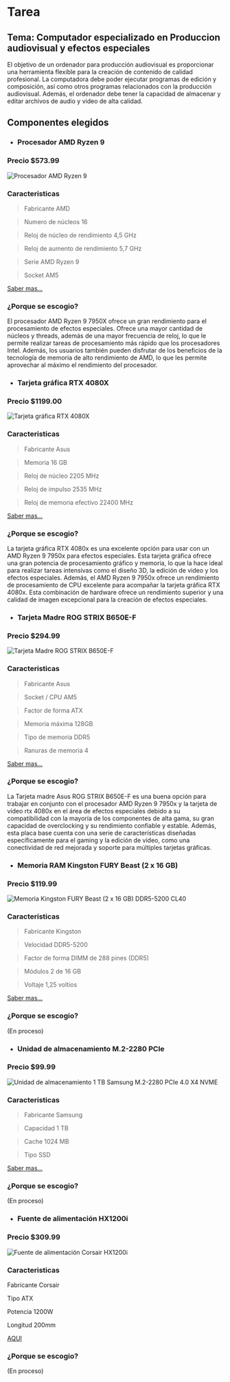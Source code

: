 # Tarea
## Tema: Computador especializado en Produccion audiovisual y efectos especiales

El objetivo de un ordenador para producción audiovisual es proporcionar una herramienta flexible para la creación de contenido de calidad profesional. La computadora debe poder ejecutar programas de edición y composición, así como otros programas relacionados con la producción audiovisual. Además, el ordenador debe tener la capacidad de almacenar y editar archivos de audio y video de alta calidad.

## Componentes elegidos

- ### Procesador AMD Ryzen 9
### Precio $573.99
![Procesador AMD Ryzen 9](https://cdna.pcpartpicker.com/static/forever/images/product/8de723005cfc1b85071c4abf4d76bd4e.256p.jpg)
### Caracteristicas
>Fabricante AMD

>Numero de núcleos
16

>Reloj de núcleo de rendimiento
4,5 GHz

>Reloj de aumento de rendimiento
5,7 GHz

>Serie
AMD Ryzen 9

>Socket
AM5

[Saber mas...](https://pcpartpicker.com/product/22XJ7P/amd-ryzen-9-7950x-45-ghz-16-core-processor-100-100000514wof)

### ¿Porque se escogio?
El procesador AMD Ryzen 9 7950X ofrece un gran rendimiento para el procesamiento de efectos especiales. Ofrece una mayor cantidad de núcleos y threads, además de una mayor frecuencia de reloj, lo que le permite realizar tareas de procesamiento más rápido que los procesadores Intel. Además, los usuarios también pueden disfrutar de los beneficios de la tecnología de memoria de alto rendimiento de AMD, lo que les permite aprovechar al máximo el rendimiento del procesador.


- ### Tarjeta gráfica RTX 4080X
### Precio $1199.00
![Tarjeta gráfica RTX 4080X](https://cdna.pcpartpicker.com/static/forever/images/product/aef4e454e4cf6d050fab1c51f63a8b3a.256p.jpg)
### Caracteristicas
>Fabricante
Asus

>Memoria
16 GB

>Reloj de núcleo
2205 MHz

>Reloj de impulso
2535 MHz

>Reloj de memoria efectivo
22400 MHz

[Saber mas...](https://pcpartpicker.com/product/yRLFf7/asus-tuf-gaming-geforce-rtx-4080-16-gb-video-card-tuf-rtx4080-16g-gaming)

### ¿Porque se escogio?
La tarjeta gráfica RTX 4080x es una excelente opción para usar con un AMD Ryzen 9 7950x para efectos especiales. Esta tarjeta gráfica ofrece una gran potencia de procesamiento gráfico y memoria, lo que la hace ideal para realizar tareas intensivas como el diseño 3D, la edición de video y los efectos especiales. Además, el AMD Ryzen 9 7950x ofrece un rendimiento de procesamiento de CPU excelente para acompañar la tarjeta gráfica RTX 4080x. Esta combinación de hardware ofrece un rendimiento superior y una calidad de imagen excepcional para la creación de efectos especiales.


- ### Tarjeta Madre ROG STRIX B650E-F
### Precio $294.99
![Tarjeta Madre ROG STRIX B650E-F](https://cdna.pcpartpicker.com/static/forever/images/product/b950287e2f141caa4638fc93dc99a6ba.256p.jpg)
### Caracteristicas

>Fabricante
Asus

>Socket / CPU
AM5

>Factor de forma
ATX

>Memoria máxima
128GB

>Tipo de memoria
DDR5

>Ranuras de memoria
4

[Saber mas...](https://pcpartpicker.com/product/s8nypg/asus-rog-strix-b650e-f-gaming-wifi-atx-am5-motherboard-rog-strix-b650e-f-gaming-wifi)

### ¿Porque se escogio?
La Tarjeta madre Asus ROG STRIX B650E-F es una buena opción para trabajar en conjunto con el procesador AMD Ryzen 9 7950x y la tarjeta de vídeo rtx 4080x en el área de efectos especiales debido a su compatibilidad con la mayoría de los componentes de alta gama, su gran capacidad de overclocking y su rendimiento confiable y estable. Además, esta placa base cuenta con una serie de características diseñadas específicamente para el gaming y la edición de video, como una conectividad de red mejorada y soporte para múltiples tarjetas gráficas.

- ### Memoria RAM Kingston FURY Beast (2 x 16 GB)
### Precio $119.99
![Memoria Kingston FURY Beast (2 x 16 GB) DDR5-5200 CL40](https://cdna.pcpartpicker.com/static/forever/images/product/4108ce94c499008912266b2f019d061b.256p.jpg)
### Caracteristicas
>Fabricante
Kingston

>Velocidad
DDR5-5200

>Factor de forma
DIMM de 288 pines (DDR5)

>Módulos
2 de 16 GB

>Voltaje
1,25 voltios

[Saber mas...](https://pcpartpicker.com/product/p7Z9TW/kingston-fury-beast-32-gb-2-x-16-gb-ddr5-5200-cl40-memory-kf552c40bbk2-32)

### ¿Porque se escogio?
(En proceso)

- ### Unidad de almacenamiento M.2-2280 PCIe
### Precio $99.99
![Unidad de almacenamiento 1 TB Samsung M.2-2280 PCIe 4.0 X4 NVME](https://cdna.pcpartpicker.com/static/forever/images/product/4e02c24a00f7b79a56489db2acbe3a9b.256p.jpg)
### Caracteristicas
>Fabricante Samsung

>Capacidad 1 TB

>Cache 1024 MB

>Tipo SSD

[Saber mas...](https://pcpartpicker.com/product/DDWBD3/samsung-980-pro-1-tb-m2-2280-nvme-solid-state-drive-mz-v8p1t0bam)

### ¿Porque se escogio?
(En proceso)

- ### Fuente de alimentación HX1200i
### Precio $309.99
![Fuente de alimentación Corsair HX1200i](https://m.media-amazon.com/images/I/51Bi2XFY4gL.jpg)
### Caracteristicas
Fabricante Corsair

Tipo ATX

Potencia 1200W

Longitud 200mm

[AQUI](https://pcpartpicker.com/product/dFdFf7/corsair-power-supply-cp9020070na)

### ¿Porque se escogio?
(En proceso)

